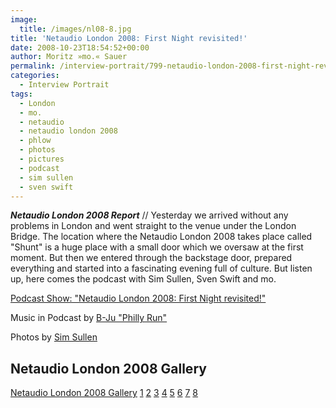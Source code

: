```yaml
---
image:
  title: /images/nl08-8.jpg
title: 'Netaudio London 2008: First Night revisited!'
date: 2008-10-23T18:54:52+00:00
author: Moritz »mo.« Sauer
permalink: /interview-portrait/799-netaudio-london-2008-first-night-revisited
categories:
  - Interview Portrait
tags:
  - London
  - mo.
  - netaudio
  - netaudio london 2008
  - phlow
  - photos
  - pictures
  - podcast
  - sim sullen
  - sven swift
---
```

***Netaudio London 2008 Report*** // Yesterday we arrived without any problems in London and went straight to the venue under the London Bridge. The location where the Netaudio London 2008 takes place called "Shunt" is a huge place with a small door which we oversaw at the first moment. But then we entered through the backstage door, prepared everything and started into a fascinating evening full of culture. But listen up, here comes the podcast with Sim Sullen, Sven Swift and mo.

[Podcast Show: "Netaudio London 2008: First Night revisited!"](http://mp3.phlow.de/digital_phlow/dp_008_netaudio_london_2008_part_1.mp3)

Music in Podcast by [B-Ju "Philly Run"](http://www.myspace.com/djbju)
  
Photos by [Sim Sullen](http://flickr.com/photos/simsullen/)

## Netaudio London 2008 Gallery

<a rel="lightbox[netaudiolondon]" href="{{ site.url }}{{ site.baseurl }}/images/nl08-1.jpg">Netaudio London 2008 Gallery</a> <a rel="lightbox[netaudiolondon]" href="{{ site.url }}{{ site.baseurl }}/images/nl08-2.jpg">1</a> <a rel="lightbox[netaudiolondon]" href="{{ site.url }}{{ site.baseurl }}/images/nl08-4.jpg">2</a> <a rel="lightbox[netaudiolondon]" href="{{ site.url }}{{ site.baseurl }}/images/nl08-5.jpg">3</a> <a rel="lightbox[netaudiolondon]" href="{{ site.url }}{{ site.baseurl }}/images/nl08-6.jpg">4</a> <a rel="lightbox[netaudiolondon]" href="{{ site.url }}{{ site.baseurl }}/images/nl08-7.jpg">5</a> <a rel="lightbox[netaudiolondon]" href="{{ site.url }}{{ site.baseurl }}/images/nl08-8.jpg">6</a> <a rel="lightbox[netaudiolondon]" href="{{ site.url }}{{ site.baseurl }}/images/nl08-9.jpg">7</a> <a rel="lightbox[netaudiolondon]" href="{{ site.url }}{{ site.baseurl }}/images/nl08-3.jpg">8</a>